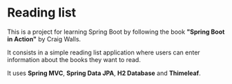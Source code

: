 # Reading list

This is a project for learning Spring Boot by following the book **"Spring Boot in Action"** by Craig Walls.

It consists in a simple reading list application where users can enter information about the books they want to read.

It uses **Spring MVC**, **Spring Data JPA**, **H2 Database** and **Thimeleaf**.
